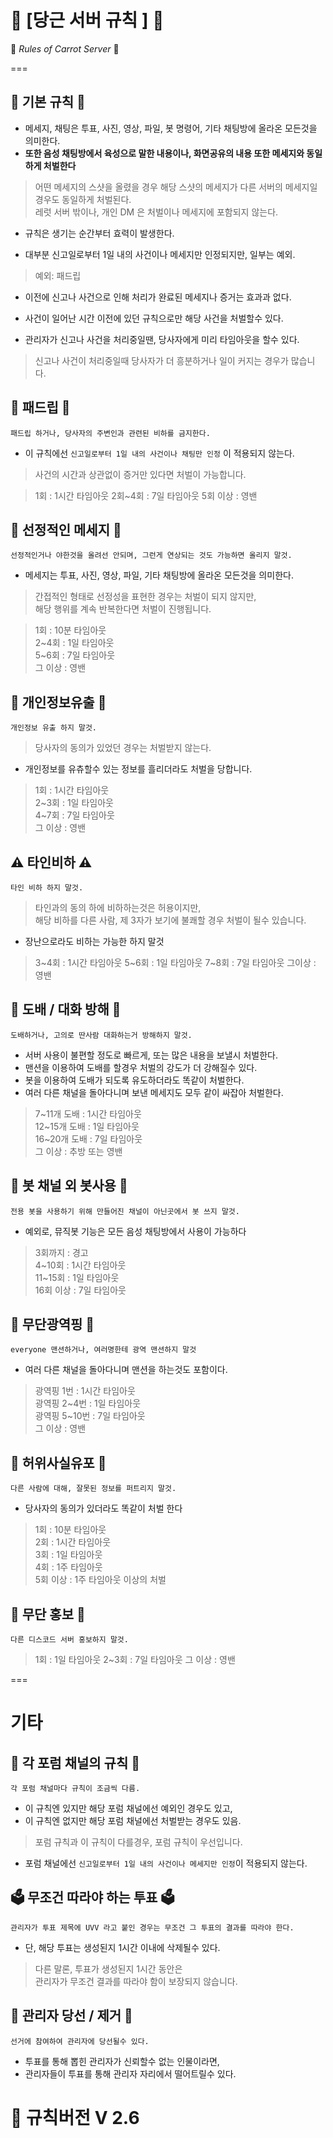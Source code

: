 # 🥕 [당근 서버 규칙 ] 🥕 
💫 _Rules of Carrot Server_ 💫



===

## 🔨 **기본 규칙** 🔨
* 메세지, 채팅은 투표, 사진, 영상, 파일, 봇 명령어, 기타 채팅방에 올라온 모든것을 의미한다.
* **또한 음성 채팅방에서 육성으로 말한 내용이나, 화면공유의 내용 또한 메세지와 동일하게 처벌한다**
> 어떤 메세지의 스샷을 올렸을 경우 해당 스샷의 메세지가 다른 서버의 메세지일 경우도
> 동일하게 처벌된다.   
> 레럿 서버 밖이나, 개인 DM 은 처벌이나 메세지에 포함되지 않는다.

* 규칙은 생기는 순간부터 효력이 발생한다.   

* 대부분 신고일로부터 1일 내의 사건이나 메세지만 인정되지만, 일부는 예외.
> 예외: 패드립   

* 이전에 신고나 사건으로 인해 처리가 완료된 메세지나 증거는 효과과 없다.
* 사건이 일어난 시간 이전에 있던 규칙으로만 해당 사건을 처벌할수 있다.   

* 관리자가 신고나 사건을 처리중일땐, 당사자에게 미리 타임아웃을 할수 있다.
> 신고나 사건이 처리중일때 당사자가 더 흥분하거나 일이 커지는 경우가 많습니다.

## 🚫 패드립 🚫
`패드립 하거나, 당사자의 주변인과 관련된 비하를 금지한다.`
* 이 규칙에선 `신고일로부터 1일 내의 사건이나 채팅만 인정` 이 적용되지 않는다.
> 사건의 시간과 상관없이 증거만 있다면 처벌이 가능합니다.

> 1회 : 1시간 타임아웃
> 2회~4회 : 7일 타임아웃
> 5회 이상 : 영밴

## 🔞 선정적인 메세지 🔞
`선정적인거나 야한것을 올려선 안되며, 그런게 연상되는 것도 가능하면 올리지 말것.`
* 메세지는 투표, 사진, 영상, 파일, 기타 채팅방에 올라온 모든것을 의미한다.
> 간접적인 형태로 선정성을 표현한 경우는 처벌이 되지 않지만,   
> 해당 행위를 계속 반복한다면 처벌이 진행됩니다.

> 1회 : 10분 타임아웃   
> 2~4회 : 1일 타임아웃    
> 5~6회 : 7일 타임아웃   
> 그 이상 : 영밴   

## 🚫 개인정보유출 🚫
`개인정보 유출 하지 말것.`
> 당사자의 동의가 있었던 경우는 처벌받지 않는다.
* 개인정보를 유츄할수 있는 정보를 흘리더라도 처벌을 당합니다.

> 1회 : 1시간 타임아웃   
> 2~3회 : 1일 타임아웃   
> 4~7회 : 7일 타임아웃   
> 그 이상 : 영밴

## ⚠️ 타인비하 ⚠️
`타인 비하 하지 말것.`
> 타인과의 동의 하에 비하하는것은 허용이지만,   
> 해당 비하를 다른 사람, 제 3자가 보기에 불쾌할 경우 처벌이 될수 있습니다.
* 장난으로라도 비하는 가능한 하지 말것

> 3~4회 : 1시간 타임아웃
> 5~6회 : 1일 타임아웃
> 7~8회 : 7일 타임아웃
> 그이상 : 영밴

## 💬 도배 / 대화 방해 💬
`도배하거나, 고의로 딴사람 대화하는거 방해하지 말것.`
* 서버 사용이 불편할 정도로 빠르게, 또는 많은 내용을 보낼시 처벌한다.
* 맨션을 이용하여 도배를 할경우 처벌의 강도가 더 강해질수 있다.
* 봇을 이용하여 도배가 되도록 유도하더라도 똑같이 처벌한다.
* 여러 다른 채널을 돌아다니며 보낸 메세지도 모두 같이 싸잡아 처벌한다.

> 7~11개 도배 : 1시간 타임아웃   
> 12~15개 도배 : 1일 타임아웃   
> 16~20개 도배 : 7일 타임아웃   
> 그 이상 : 추방 또는 영밴


## 🚫 봇 채널 외 봇사용 🚫
`전용 봇을 사용하기 위해 만들어진 채널이 아닌곳에서 봇 쓰지 말것.`
* 예외로, 뮤직봇 기능은 모든 음성 채팅방에서 사용이 가능하다

> 3회까지 : 경고   
> 4~10회 : 1시간 타임아웃   
> 11~15회 : 1일 타임아웃   
> 16회 이상 : 7일 타임아웃   

## 🚫 무단광역핑 🚫
`everyone 맨션하거나, 여러명한테 광역 맨션하지 말것`   
* 여러 다른 채널을 돌아다니며 맨션을 하는것도 포함이다.

> 광역핑 1번 : 1시간 타임아웃  
> 광역핑 2~4번 : 1일 타임아웃   
> 광역핑 5~10번 : 7일 타임아웃   
> 그 이상 : 영밴   


## 🚫 허위사실유포 🚫
`다른 사람에 대해, 잘못된 정보를 퍼트리지 말것.`
* 당사자의 동의가 있더라도 똑같이 처벌 한다

> 1회 : 10분 타임아웃   
> 2회 : 1시간 타임아웃   
> 3회 : 1일 타임아웃   
> 4회 : 1주 타임아웃   
> 5회 이상 : 1주 타임아웃 이상의 처벌

## 🚫 무단 홍보 🚫
`다른 디스코드 서버 홍보하지 말것.`

> 1회 : 1일 타임아웃
> 2~3회 : 7일 타임아웃
> 그 이상 : 영밴



===

# 기타

## 📒 각 포럼 채널의 규칙 📒
`각 포럼 채널마다 규칙이 조금씩 다름.`
* 이 규칙엔 있지만 해당 포럼 채널에선 예외인 경우도 있고,
* 이 규칙엔 없지만 해당 포럼 채널에선 처벌받는 경우도 있음.
> 포럼 규칙과 이 규칙이 다를경우, 포럼 규칙이 우선입니다.   

* 포럼 채널에선 `신고일로부터 1일 내의 사건이나 메세지만 인정`이 적용되지 않는다.

## 🗳️ 무조건 따라야 하는 투표 🗳️
`관리자가 투표 제목에 UVV 라고 붙인 경우는 무조건 그 투표의 결과를 따라야 한다.`
* 단, 해당 투표는 생성된지 1시간 이내에 삭제될수 있다.
> 다른 말론, 투표가 생성된지 1시간 동안은      
> 관리자가 무조건 결과를 따라야 함이 보장되지 않습니다. 

## 💫 관리자 당선 / 제거 💫
`선거에 참여하여 관리자에 당선될수 있다.`
* 투표를 통해 뽑힌 관리자가 신뢰할수 없는 인물이라면, 
* 관리자들이 투표를 통해 관리자 자리에서 떨어트릴수 있다.

# 📒 규칙버전 V 2.6